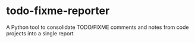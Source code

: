 # todo-fixme-reporter
A Python tool to consolidate TODO/FIXME comments and notes from code projects into a single report
